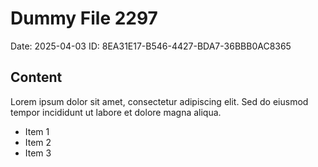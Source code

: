 # Dummy File 2297

Date: 2025-04-03
ID: 8EA31E17-B546-4427-BDA7-36BBB0AC8365

## Content

Lorem ipsum dolor sit amet, consectetur adipiscing elit.
Sed do eiusmod tempor incididunt ut labore et dolore magna aliqua.

* Item 1
* Item 2
* Item 3

